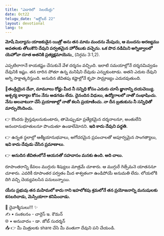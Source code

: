 ```yaml
---
title: "ఎడారిలో  సెలయేర్లు"
date: Oct22
telugu_date: "అక్టోబర్ 22"
layout: devotional
lang: te
---
```


**మోషే మిద్యాను యాజకుడైన యిత్రో అను తన మామ మందను మేపుచు, ఆ మందను అరణ్యము అవతలకు తోలుకొని దేవుని పర్వతమైన హోరేబుకు వచ్చెను. ఒక పొద నడిమిని అగ్నిజ్వాలలో యెహోవా దూత అతనికి ప్రత్యక్షమాయెను**_ (నిర్గమ 3:1,2).

ఎప్పటిలాగానే కాయకష్టం చేసుకునే వేళ దర్శనం వచ్చింది. ఇలాటి సమయాల్లోనే దర్శనమివ్వడం దేవునికి ఇష్టం. తన దారిన పోతూ ఉన్న మనిషిని దేవుడు ఎన్నుకుంటాడు. అతని ఎదుట దేవుని అగ్ని సాక్షాత్కరిస్తుంది. అనుదిన జీవితపు కష్టాల్లోనే కృపా సామ్రాజ్యం ఎదురవుతుంది.

**📖తండ్రియైన దేవా, మామూలు రోడ్డు మీద నీ సన్నిధి కోసం ఎదురు చూసే జ్ఞానాన్ని దయచెయ్యి. ఆశ్చర్య కార్యాల కోసం నేను అడగడం లేదు. దైనందిన విధులు, ఉద్యోగాలలో నాతో సంభాషించు. నేను అలవాటుగా చేసే ప్రయాణాల్లో నాతో కలసి ప్రయాణించు. నా దీన బ్రతుకును నీ సన్నిధితో మార్పునొందించు.**

👉 కొందరు క్రైస్తవులనుకుంటారు, తామెప్పుడూ ప్రత్యేకమైన దర్శనాలనూ, అంతులేని ఆనందానుభూతులనూ పొందుతూ ఉండాలేమోనని. 
**ఇది కాదు దేవుని పద్ధతి.**

👉 ఉన్నత స్థలాల్లో ఆత్మీయానుభవాలు, అగోచరమైన ప్రపంచాలతో అపూర్వమైన సాంగత్యాలు, 
**ఇవి కాదు దేవుడు చేసిన ప్రమాణాలు.**

👉 **అనుదిన జీవితంలోనే ఆయనతో సహవాసం మనకు ఉంది. అది చాలు.** 

రూపాంతరాన్ని కేవలం ముగ్గురు శిష్యులు మాత్రమే చూశారు. ఆ ముగ్గురే గెత్సేమనె యాతననూ చూశారు. ఎవరికీ రూపాంతర పర్వతం మీద శాశ్వతంగా ఉండిపోయే అనుమతి లేదు. లోయలోకి దిగి వచ్చి చెయ్యవలసిన పనులున్నాయి. 

**యేసు ప్రభువు తన మహిమలో కాదు గాని ఇహలోకపు శ్రమలోనే తన ప్రయోజనాన్ని మనుషులకు కనబరిచాడు, మెస్సియాగా కనిపించాడు.**

<div class="blessing">🙏 <span class="bless-text">దైవాశ్శీసులు!!!</span> ✨</div>

<div class="credit">✍️ <span class="credit-text">▪ సంకలనం - చార్లెస్ ఇ. కౌమన్</span></div>
<div class="credit">🌐 <span class="credit-text">▪ అనువాదం - డా. జోబ్ సుదర్శన్</span></div>


<div class="share">📤 👉 <span class="share-text">మీ మిత్రులకు share చేసి మీ వంతుగా దేవుని పని చేయండి.</span></div>
